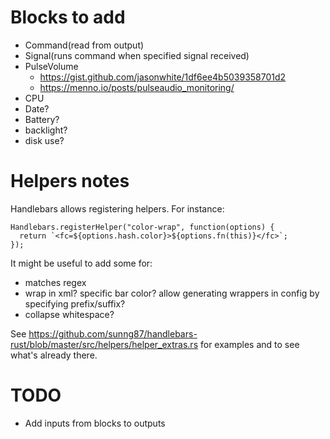 # Blocks to add

- Command(read from output)
- Signal(runs command when specified signal received)
- PulseVolume
    - https://gist.github.com/jasonwhite/1df6ee4b5039358701d2
    - https://menno.io/posts/pulseaudio_monitoring/
- CPU
- Date?
- Battery?
- backlight?
- disk use?

# Helpers notes

Handlebars allows registering helpers. For instance:

    Handlebars.registerHelper("color-wrap", function(options) {
      return `<fc=${options.hash.color}>${options.fn(this)}</fc>`;
    });

It might be useful to add some for:

- matches regex
- wrap in xml? specific bar color? allow generating wrappers in config by specifying prefix/suffix?
- collapse whitespace?

See
https://github.com/sunng87/handlebars-rust/blob/master/src/helpers/helper_extras.rs
for examples and to see what's already there.

# TODO

- Add inputs from blocks to outputs
